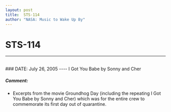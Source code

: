 ```yaml
---
layout: post
title:  STS-114
author: "NASA: Music to Wake Up By"
---
```


# STS-114
----
<br/>
### DATE: July 26, 2005
----
I Got You Babe by Sonny and Cher

##### Comment:
* Excerpts from the movie Groundhog Day (including the repeating I Got You Babe by Sonny and Cher) which was for the entire crew to commemorate its first day out of quarantine.
